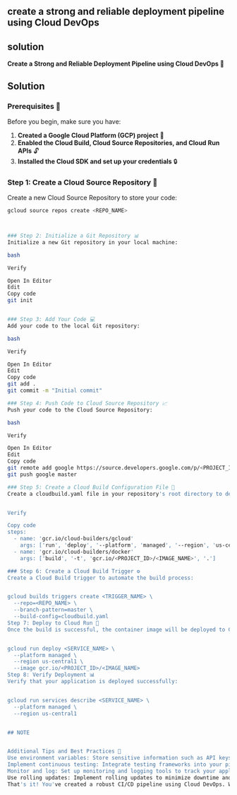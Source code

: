 ## create a strong and reliable deployment pipeline using Cloud DevOps


## solution

**Create a Strong and Reliable Deployment Pipeline using Cloud DevOps 🚀**

## Solution

### Prerequisites 📝
Before you begin, make sure you have:

1. **Created a Google Cloud Platform (GCP) project** 🌟
2. **Enabled the Cloud Build, Cloud Source Repositories, and Cloud Run APIs** 🔓
3. **Installed the Cloud SDK and set up your credentials** 🔒

### Step 1: Create a Cloud Source Repository 📂
Create a new Cloud Source Repository to store your code:
```bash
gcloud source repos create <REPO_NAME>



### Step 2: Initialize a Git Repository 📊
Initialize a new Git repository in your local machine:

bash

Verify

Open In Editor
Edit
Copy code
git init


### Step 3: Add Your Code 💻
Add your code to the local Git repository:

bash

Verify

Open In Editor
Edit
Copy code
git add .
git commit -m "Initial commit"

### Step 4: Push Code to Cloud Source Repository 📈
Push your code to the Cloud Source Repository:

bash

Verify

Open In Editor
Edit
Copy code
git remote add google https://source.developers.google.com/p/<PROJECT_ID>/r/<REPO_NAME>
git push google master

### Step 5: Create a Cloud Build Configuration File 📄
Create a cloudbuild.yaml file in your repository's root directory to define the build process:


Verify

Copy code
steps:
  - name: 'gcr.io/cloud-builders/gcloud'
    args: ['run', 'deploy', '--platform', 'managed', '--region', 'us-central1', '--image', 'gcr.io/<PROJECT_ID>/<IMAGE_NAME>']
  - name: 'gcr.io/cloud-builders/docker'
    args: ['build', '-t', 'gcr.io/<PROJECT_ID>/<IMAGE_NAME>', '.']

### Step 6: Create a Cloud Build Trigger ⚙️
Create a Cloud Build trigger to automate the build process:


gcloud builds triggers create <TRIGGER_NAME> \
  --repo=<REPO_NAME> \
  --branch-pattern=master \
  --build-config=cloudbuild.yaml
Step 7: Deploy to Cloud Run 🚀
Once the build is successful, the container image will be deployed to Cloud Run:


gcloud run deploy <SERVICE_NAME> \
  --platform managed \
  --region us-central1 \
  --image gcr.io/<PROJECT_ID>/<IMAGE_NAME>
Step 8: Verify Deployment 📊
Verify that your application is deployed successfully:


gcloud run services describe <SERVICE_NAME> \
  --platform managed \
  --region us-central1


## NOTE 


Additional Tips and Best Practices 🤔
Use environment variables: Store sensitive information such as API keys and credentials as environment variables to keep them secure.
Implement continuous testing: Integrate testing frameworks into your pipeline to ensure your code is thoroughly tested before deployment.
Monitor and log: Set up monitoring and logging tools to track your application's performance and identify issues.
Use rolling updates: Implement rolling updates to minimize downtime and ensure a smooth deployment process.
That's it! You've created a robust CI/CD pipeline using Cloud DevOps. Whenever you push changes to your repository, the pipeline will automatically build and deploy your code to Cloud Run. 💻